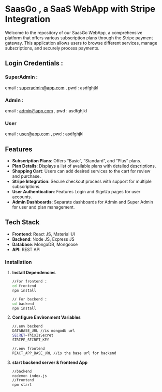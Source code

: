 # SaasGo , a SaaS WebApp with Stripe Integration

Welcome to the repository of our SaasGo WebApp, a comprehensive platform that offers various subscription plans through the Stripe payment gateway. This application allows users to browse different services, manage subscriptions, and securely process payments.


## Login Credentials :
### SuperAdmin :
email : superadmin@app.com , 
pwd   : asdfghjkl
### Admin :
email : admin@app.com , 
pwd   : asdfghjkl
### User
email : user@app.com , 
pwd   : asdfghjkl

## Features

- **Subscription Plans**: Offers “Basic”, “Standard”, and “Plus” plans.
- **Plan Details**: Displays a list of available plans with detailed descriptions.
- **Shopping Cart**: Users can add desired services to the cart for review and purchase.
- **Stripe Integration**: Secure checkout process with support for multiple subscriptions.
- **User Authentication**: Features Login and SignUp pages for user accounts.
- **Admin Dashboards**: Separate dashboards for Admin and Super Admin for user and plan management.

## Tech Stack

- **Frontend**: React JS, Material UI
- **Backend**: Node JS, Express JS
- **Database**: MongoDB, Mongoose
- **API**: REST API

### Installation

1. **Install Dependencies**
    ```bash
   //For frontend : 
   cd frontend
   npm install

   // For backend :
   cd backend
   npm install
2. **Configure Environment Variables**
   ```bash
   //.env backend
   DATABASE_URL //is mongodb url
   SECRET=ThisIsSecret
   STRIPE_SECRET_KEY

   //.env frontend
   REACT_APP_BASE_URL //is the base url for backend
3. **start backend server & frontend App**
   ```bash
   //backend
   nodemon index.js
   //frontend
   npm start




